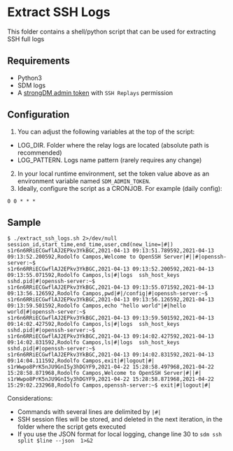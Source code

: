 # Extract SSH Logs

This folder contains a shell/python script that can be used for extracting SSH full logs

## Requirements
* Python3
* SDM logs
* A [strongDM admin token](https://www.strongdm.com/docs/admin-ui-guide/settings/admin-tokens/admin-tokens) with `SSH Replays` permission

## Configuration
1. You can adjust the following variables at the top of the script:
* LOG_DIR. Folder where the relay logs are located (absolute path is recommended)
* LOG_PATTERN. Logs name pattern (rarely requires any change)
2. In your local runtime environment, set the token value above as an environment variable named `SDM_ADMIN_TOKEN`.
3. Ideally, configure the script as a CRONJOB. For example (daily config):
```
0 0 * * *
```

## Sample
```
$ ./extract_ssh_logs.sh 2>/dev/null
session_id,start_time,end_time,user,cmd(new_line=|#|)
s1r6n6RRiECGwflAJ2EPkv3YkBGC,2021-04-13 09:13:51.789592,2021-04-13 09:13:52.200592,Rodolfo Campos,Welcome to OpenSSH Server|#||#|openssh-server:~$
s1r6n6RRiECGwflAJ2EPkv3YkBGC,2021-04-13 09:13:52.200592,2021-04-13 09:13:55.071592,Rodolfo Campos,ls|#|logs  ssh_host_keys  sshd.pid|#|openssh-server:~$
s1r6n6RRiECGwflAJ2EPkv3YkBGC,2021-04-13 09:13:55.071592,2021-04-13 09:13:56.126592,Rodolfo Campos,pwd|#|/config|#|openssh-server:~$
s1r6n6RRiECGwflAJ2EPkv3YkBGC,2021-04-13 09:13:56.126592,2021-04-13 09:13:59.501592,Rodolfo Campos,echo "hello world"|#|hello world|#|openssh-server:~$
s1r6n6RRiECGwflAJ2EPkv3YkBGC,2021-04-13 09:13:59.501592,2021-04-13 09:14:02.427592,Rodolfo Campos,ls|#|logs  ssh_host_keys  sshd.pid|#|openssh-server:~$
s1r6n6RRiECGwflAJ2EPkv3YkBGC,2021-04-13 09:14:02.427592,2021-04-13 09:14:02.831592,Rodolfo Campos,ls|#|logs  ssh_host_keys  sshd.pid|#|openssh-server:~$
s1r6n6RRiECGwflAJ2EPkv3YkBGC,2021-04-13 09:14:02.831592,2021-04-13 09:14:04.111592,Rodolfo Campos,exit|#|logout|#|
s1rWwpo8PrK5nJU9GnI5y3hDGYF9,2021-04-22 15:28:58.497968,2021-04-22 15:28:58.871968,Rodolfo Campos,Welcome to OpenSSH Server|#||#|
s1rWwpo8PrK5nJU9GnI5y3hDGYF9,2021-04-22 15:28:58.871968,2021-04-22 15:29:02.232968,Rodolfo Campos,openssh-server:~$ exit|#|logout|#|
```

Considerations:
* Commands with several lines are delimited by `|#|` 
* SSH session files will be stored, and deleted in the next iteration, in the folder where the script gets executed
* If you use the JSON format for local logging, change line 30 to `sdm ssh split $line --json  1>&2`
